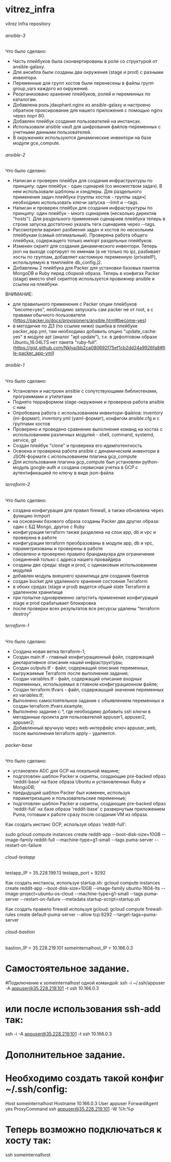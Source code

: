# vitrez_infra
vitrez Infra repository

###### ansible-3 ##############################################

Что было сделано:

- Часть плейбуков была сконвертированы в роли со структурой от ansible-galaxy.
- Для ансибла были созданы два окружения (stage и prod) с разными инвентори.
- Переменные для групп хостов были перенесены в файлы групп group_vars каждого из окружений.
- Реорганизовано хранение плейбуков, ролей и переменных по каталогам.
- Добавлена роль jdauphant.nginx из ansible-galaxy и настроено обратное проксирование для нашего приложения с помощью nginx через порт 80.
- Добавлен плейбук создания пользователей на инстансах.
- Использовали ansible vault для шифрования файлов-переменных с учетными данными пользователей.
- В окружениях используются динамические инвентори на базе модуля gce_compute.


###### ansible-2 ##############################################

Что было сделано:

- Написан и проверен плейбук для создания инфраструктуры по принципу: один плейбук - один сценарий (со множеством задач). В нем использовали шаблоны и хэндлеры. Для раздельного применения задач плейбука (группы хостов - группы задач) необходимо использовать ключи запуска --limit и --tags.
- Написан и проверен плейбук для создания инфраструктуры по принципу: один плейбук - много сценариев (несколько директив "hosts"). Для раздельного применения сценариев плейбука теперь в строке запуска достаточно указать теги сценариев через --tags.
- Рассмотрели вариант разбиения задач и хостов по нескольким плейбукам (самый оптимальный). Проверена работа общего плейбука, содержащего только импорт раздельных плейбуков.
- Изменен скрипт для создания динамического инвентори. Теперь json на выходе сортирует по именам (а не только по ip), разбивает хосты пo группам, добавляет кастомную переменную (privateIP), используемую в темплейте db_config.j2.
- Добавлены 2 плейбука для Packer для установки базовых пакетов MongoDB и Ruby перед сборкой образа. Теперь в конфигах Packer (stage) вместо shell скриптов используется провижнер ansible и ссылки на плейбуки.

ВНИМАНИЕ:
- для правильного применения с Packer опции плейбуков "become=yes", необходимо запускать сам packer не от root, а с правами обычного пользователя (https://packer.io/docs/provisioners/ansible.html#become-yes)
- в методичке по ДЗ (по ссылке ниже) ошибка в плейбуке packer_app.yml, там необходимо добавить опцию "update_cache: yes" в модуле apt (аналог "apt update"), т.к. в дефолтовом образе Ubuntu_16.04LTS нет пакета "ruby-full".
 (https://gist.github.com/Nklya/bb2ca080692f75ef1cb2dd24a9926fa8#file-packer_app-yml)


###### ansible-1 ##############################################

Что было сделано:

- Установлен и настроен ansible с сопутствующими библиотеками, программами и утилитами
- Поднято терраформом stage-окружение и проверена работа ansible с ним
- Опробована работа с использованием инвентори-файлов: inventory (ini-формат), inventory.yml (yaml-формат), конфигом ansible.cfg и с группами хостов
- Проверено и проведено сравнение выполнения команд на хостах с использованием различных модулей - shell, command, systemd, service, git
- Создан плейбук "clone" и проверена его идемпотентность
- Освоена и проверена работа ansible с динамическим инвентори в JSON-формате с использованием плагина gcp_compute
- Для использования плагина gcp_compute был установлен python-модуль google-auth и создана сервисная учетка в GCP с аутентификацией по ключу в виде json-файла

###### terraform-2 ############################################

Что было сделано:

- создана конфигурация для правил firewall, а также обновлена через функцию inmport
- на основании базового образа созданы Packer два других образа: один с БД Mongo, другое с Ruby
- конфигурация terraform также разделена на слои app, db и vpc и проверена в работе
- конфигурации terraform преобразованы в модули app, db и vpc, параметризованы и проверены в работе
- обновлено и проверено правило брандмауэра для ограничения соединений только с адреса нашего провайдера
- созданы две среды: stage и prod, с одинаковым использованием модулей
- добавлен модуль внешнего хранилища для создания бакетов
- создан bucket для удаленного хранения состояния Terraform
- в обоих средах (stage и prod) видется общий state Terraform в удаленном хранилище
- при попытке одновременно запустить применение конфигураций stage и prod срабатывает блокировка
- после проверки всех результатов все ресурсы удалены "terraform destroy"

###### terraform-1 ############################################

Что было сделано:

- Создана новая ветка terraform-1;
- Создан main.tf - главный конфигурационный файл, содержащий декларативное описание нашей инфраструктуры;
- Создан outputs.tf - файл, содержащий описание переменных, выгружаемые Terraform после выполнения задания;
- Создан variables.tf - файл, содержащий описание входных переменных, используемых в главном конфигурационном файле;
- Создан terraform.tfvars - файл, содержашщий значения переменных из variables.tf;
- Выполнено самостоятельное задание с объявлением переменных и создан terraform.tfvars.example;
- Выполнено задание с *, где необходимо добавить ssh ключи в метаданные проекта для пользователей appuser1, appuser2, appuser2;
- Добавленный вручную через web-интерфейс ключ appuser_web, после выполнения terraform apply - удаляется.

###### packer-base ############################################

Что было сделано:

- установлен ADC для GCP на локальной машине;
- подготовлен шаблон Packer и скрипты, создающие pre-backed образ 'reddit-base' на базе образа Ubuntu и установленных Ruby и MongoDB;
- предыдущий шаблон Packer был изменен, используя параметризацию и пользовательские переменные;
- подготовлен шаблон Packer и скрипты, создающие pre-backed образ 'reddit-full' на базе образа 'reddit-base' с развернутым приложением Puma, готовым к работе сразу после создания VM из образа.

Как создать инстанс GCP, используя образ 'reddit-full':

sudo gcloud compute instances create reddit-app --boot-disk-size=10GB --image-family reddit-full --machine-type=g1-small --tags puma-server --restart-on-failure


###### cloud-testapp ##########################################

testapp_IP = 35.228.199.13
testapp_port = 9292

Как создать инстансы, используя startup.sh:
gcloud compute instances create reddit-app --boot-disk-size=10GB --image-family ubuntu-1604-lts --image-project=ubuntu-os-cloud --machine-type=g1-small --tags puma-server --restart-on-failure --metadata startup-script=startup.sh

Как создать правило firewall используя gcloud:
gcloud compute firewall-rules create default-puma-server --allow tcp:9292 --target-tags=puma-server


###### cloud-bastion ############################################

bastion_IP = 35.228.219.101
someinternalhost_IP = 10.166.0.3

# Самостоятельное задание.
#Подключение к someinternalhost одной командой:
ssh -i ~/.ssh/appuser -A appuser@35.228.219.101 -t ssh 10.166.0.3

# или после использования ssh-add так:
ssh -i -A appuser@35.228.219.101 -t ssh 10.166.0.3

# Дополнительное задание.
# Необходимо создать такой конфиг ~/.ssh/config:
Host    someinternalhost
        Hostname 10.166.0.3
        User appuser
        ForwardAgent yes
        ProxyCommand ssh appuser@35.228.219.101 -W %h:%p

# Теперь возможно подключаться к хосту так:
ssh someinternalhost
